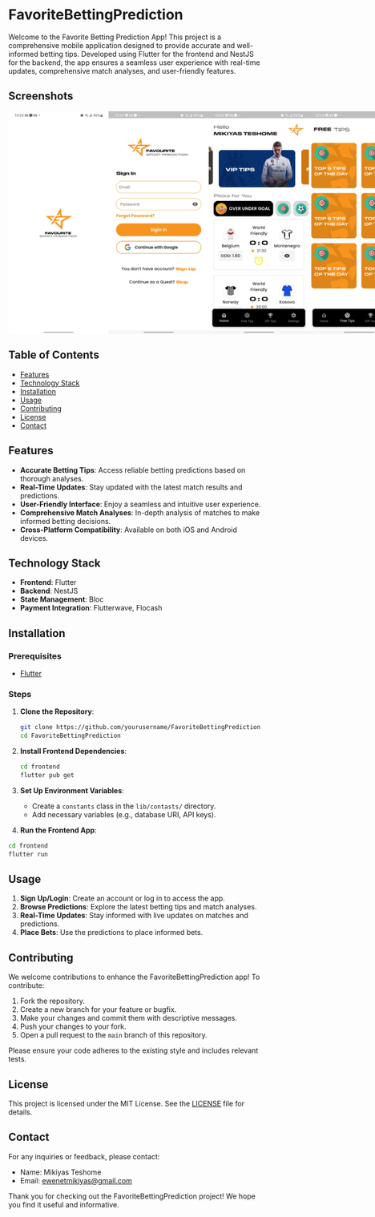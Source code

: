 # FavoriteBettingPrediction

Welcome to the Favorite Betting Prediction App! This project is a comprehensive mobile application designed to provide accurate and well-informed betting tips. Developed using Flutter for the frontend and NestJS for the backend, the app ensures a seamless user experience with real-time updates, comprehensive match analyses, and user-friendly features.


## Screenshots

<div style="display: flex; justify-content: space-between;">
<img src="/screenshots/pic1.jpg" alt="Screenshot 1" width="200"/>
<img src="/screenshots/pic2.jpg" alt="Screenshot 2" width="200"/>
<img src="/screenshots/pic3.jpg" alt="Screenshot 3" width="200"/>
<img src="/screenshots/pic4.jpg" alt="Screenshot 3" width="200"/>
</div>

## Table of Contents

- [Features](#features)
- [Technology Stack](#technology-stack)
- [Installation](#installation)
- [Usage](#usage)
- [Contributing](#contributing)
- [License](#license)
- [Contact](#contact)

## Features

- **Accurate Betting Tips**: Access reliable betting predictions based on thorough analyses.
- **Real-Time Updates**: Stay updated with the latest match results and predictions.
- **User-Friendly Interface**: Enjoy a seamless and intuitive user experience.
- **Comprehensive Match Analyses**: In-depth analysis of matches to make informed betting decisions.
- **Cross-Platform Compatibility**: Available on both iOS and Android devices.

## Technology Stack

- **Frontend**: Flutter
- **Backend**: NestJS
- **State Management**: Bloc
- **Payment Integration**: Flutterwave, Flocash

## Installation

### Prerequisites

- [Flutter](https://flutter.dev/docs/get-started/install)

### Steps

1. **Clone the Repository**:
   ```bash
   git clone https://github.com/yourusername/FavoriteBettingPrediction.git
   cd FavoriteBettingPrediction
   ```

2. **Install Frontend Dependencies**:
   ```bash
   cd frontend
   flutter pub get
   ```

3. **Set Up Environment Variables**:
    - Create a `constants` class in the `lib/contasts/` directory.
    - Add necessary variables (e.g., database URI, API keys).

4.  **Run the Frontend App**:
   ```bash
   cd frontend
   flutter run
   ```

## Usage

1. **Sign Up/Login**: Create an account or log in to access the app.
2. **Browse Predictions**: Explore the latest betting tips and match analyses.
3. **Real-Time Updates**: Stay informed with live updates on matches and predictions.
4. **Place Bets**: Use the predictions to place informed bets.

## Contributing

We welcome contributions to enhance the FavoriteBettingPrediction app! To contribute:

1. Fork the repository.
2. Create a new branch for your feature or bugfix.
3. Make your changes and commit them with descriptive messages.
4. Push your changes to your fork.
5. Open a pull request to the `main` branch of this repository.

Please ensure your code adheres to the existing style and includes relevant tests.

## License

This project is licensed under the MIT License. See the [LICENSE](LICENSE) file for details.

## Contact

For any inquiries or feedback, please contact:

- Name: Mikiyas Teshome
- Email: ewenetmikiyas@gmail.com

Thank you for checking out the FavoriteBettingPrediction project! We hope you find it useful and informative.

